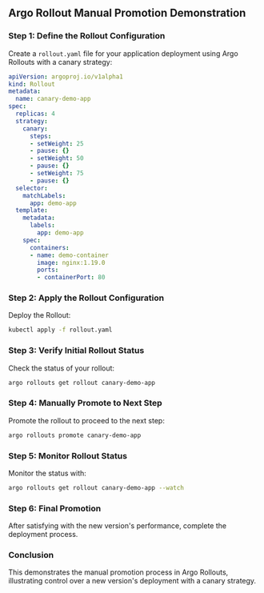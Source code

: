 
## Argo Rollout Manual Promotion Demonstration

### Step 1: Define the Rollout Configuration

Create a `rollout.yaml` file for your application deployment using Argo Rollouts with a canary strategy:

```yaml
apiVersion: argoproj.io/v1alpha1
kind: Rollout
metadata:
  name: canary-demo-app
spec:
  replicas: 4
  strategy:
    canary:
      steps:
      - setWeight: 25
      - pause: {}
      - setWeight: 50
      - pause: {}
      - setWeight: 75
      - pause: {}
  selector:
    matchLabels:
      app: demo-app
  template:
    metadata:
      labels:
        app: demo-app
    spec:
      containers:
      - name: demo-container
        image: nginx:1.19.0
        ports:
        - containerPort: 80
```

### Step 2: Apply the Rollout Configuration

Deploy the Rollout:

```bash
kubectl apply -f rollout.yaml
```

### Step 3: Verify Initial Rollout Status

Check the status of your rollout:

```bash
argo rollouts get rollout canary-demo-app
```

### Step 4: Manually Promote to Next Step

Promote the rollout to proceed to the next step:

```bash
argo rollouts promote canary-demo-app
```

### Step 5: Monitor Rollout Status

Monitor the status with:

```bash
argo rollouts get rollout canary-demo-app --watch
```

### Step 6: Final Promotion

After satisfying with the new version's performance, complete the deployment process.

### Conclusion

This demonstrates the manual promotion process in Argo Rollouts, illustrating control over a new version's deployment with a canary strategy.
